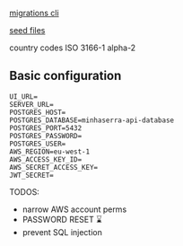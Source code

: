 [migrations cli](https://knexjs.org/guide/migrations.html#migration-cli)

[seed files](https://knexjs.org/guide/migrations.html#seed-files)

country codes ISO 3166-1 alpha-2

## Basic configuration

```
UI_URL=
SERVER_URL=
POSTGRES_HOST=
POSTGRES_DATABASE=minhaserra-api-database
POSTGRES_PORT=5432
POSTGRES_PASSWORD=
POSTGRES_USER=
AWS_REGION=eu-west-1
AWS_ACCESS_KEY_ID=
AWS_SECRET_ACCESS_KEY=
JWT_SECRET=
```

TODOS:

- narrow AWS account perms
- PASSWORD RESET ⌛
- prevent SQL injection
